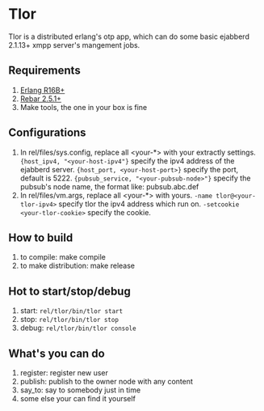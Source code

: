 Tlor
====
Tlor is a distributed erlang's otp app, which can do some basic
ejabberd 2.1.13+ xmpp server's mangement jobs.

## Requirements
1. [Erlang R16B+](https://github.com/erlang/otp.git)
2. [Rebar 2.5.1+](https://github.com/rebar/rebar.git) 
3. Make tools, the one in your box is fine

## Configurations
1. In rel/files/sys.config, replace all <your-*> with your extractly settings.
`{host_ipv4, "<your-host-ipv4"}` specify the ipv4 address of the 
ejabberd server.
`{host_port, <your-host-port>}` specify the port, default is 5222.
`{pubsub_service, "<your-pubsub-node>"}` specify the pubsub's node name,
the format like: pubsub.abc.def
2. In rel/files/vm.args, replace all <your-*> with yours.
`-name tlor@<your-tlor-ipv4>` specify tlor the ipv4 address which run on.
`-setcookie <your-tlor-cookie>` specify the cookie.

## How to build
1. to compile: make compile
2. to make distribution: make release

## Hot to start/stop/debug
1. start: `rel/tlor/bin/tlor start`
2. stop: `rel/tlor/bin/tlor stop`
3. debug: `rel/tlor/bin/tlor console`

## What's you can do
1. register: register new user
2. publish: publish to the owner node with any content
3. say_to: say to somebody just in time
4. some else your can find it yourself
